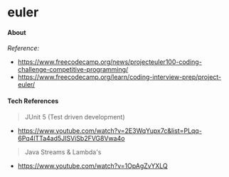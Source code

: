 # euler

#### About

*Reference:*
- https://www.freecodecamp.org/news/projecteuler100-coding-challenge-competitive-programming/
- https://www.freecodecamp.org/learn/coding-interview-prep/project-euler/

#### Tech References

> JUnit 5 (Test driven development)

- https://www.youtube.com/watch?v=2E3WqYupx7c&list=PLqq-6Pq4lTTa4ad5JISViSb2FVG8Vwa4o

> Java Streams & Lambda's

- https://www.youtube.com/watch?v=1OpAgZvYXLQ
